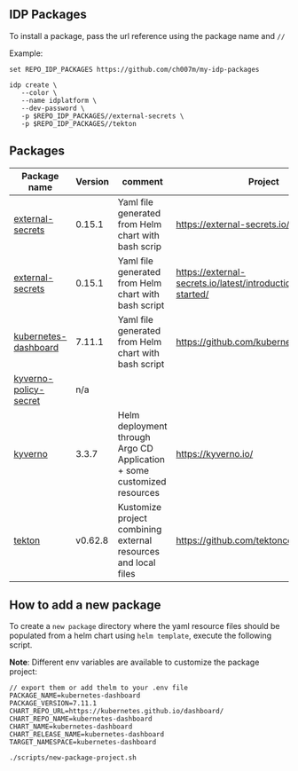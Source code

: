 ## IDP Packages

To install a package, pass the url reference using the package name and `//`

Example:
```shell
set REPO_IDP_PACKAGES https://github.com/ch007m/my-idp-packages

idp create \
   --color \
   --name idplatform \
   --dev-password \
   -p $REPO_IDP_PACKAGES//external-secrets \
   -p $REPO_IDP_PACKAGES//tekton
```

## Packages

| Package name                                   | Version | comment                                                                 | Project                                                          |
|------------------------------------------------|---------|-------------------------------------------------------------------------|------------------------------------------------------------------|
| [external-secrets](external-secrets)           | 0.15.1  | Yaml file generated from Helm chart with bash scrip                     | https://external-secrets.io/latest/                              |
| [external-secrets](external-secrets)           | 0.15.1  | Yaml file generated from Helm chart with bash script                    | https://external-secrets.io/latest/introduction/getting-started/ |
| [kubernetes-dashboard](kubernetes-dashboard)   | 7.11.1  | Yaml file generated from Helm chart with bash script                    | https://github.com/kubernetes/dashboard                          |
| [kyverno-policy-secret](kyverno-policy-secret) | n/a     |                                                                         |                                                                  |
| [kyverno](kyverno)                             | 3.3.7   | Helm deployment through Argo CD Application + some customized resources | https://kyverno.io/                                              |
| [tekton](tekton)                               | v0.62.8 | Kustomize project combining external resources and local files          | https://github.com/tektoncd/pipeline/                            |

## How to add a new package

To create a `new package` directory  where the yaml resource files should be populated from a helm chart using `helm template`, execute the following script. 

**Note**: Different env variables are available to customize the package project: 

```shell
// export them or add thelm to your .env file
PACKAGE_NAME=kubernetes-dashboard
PACKAGE_VERSION=7.11.1
CHART_REPO_URL=https://kubernetes.github.io/dashboard/
CHART_REPO_NAME=kubernetes-dashboard
CHART_NAME=kubernetes-dashboard
CHART_RELEASE_NAME=kubernetes-dashboard
TARGET_NAMESPACE=kubernetes-dashboard

./scripts/new-package-project.sh
```

